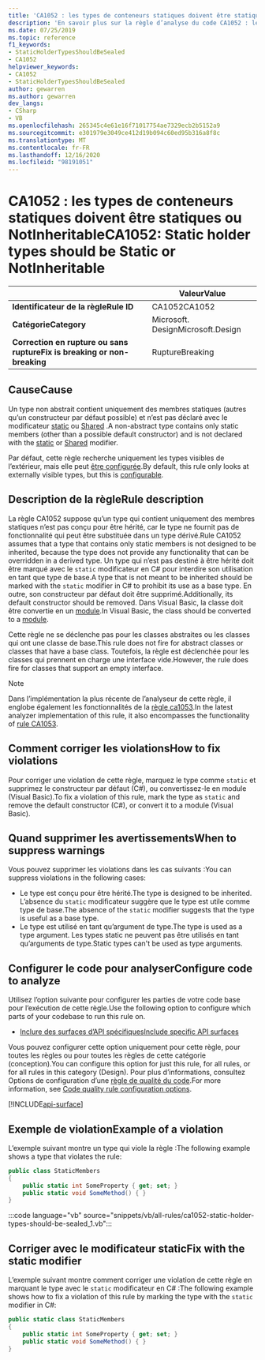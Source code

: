 ```yaml
---
title: 'CA1052 : les types de conteneurs statiques doivent être statiques ou NotInheritable (analyse du code)'
description: 'En savoir plus sur la règle d’analyse du code CA1052 : les types de conteneurs statiques doivent être statiques ou NotInheritable'
ms.date: 07/25/2019
ms.topic: reference
f1_keywords:
- StaticHolderTypesShouldBeSealed
- CA1052
helpviewer_keywords:
- CA1052
- StaticHolderTypesShouldBeSealed
author: gewarren
ms.author: gewarren
dev_langs:
- CSharp
- VB
ms.openlocfilehash: 265345c4e61e16f71017754ae7329ecb2b5152a9
ms.sourcegitcommit: e301979e3049ce412d19b094c60ed95b316a8f8c
ms.translationtype: MT
ms.contentlocale: fr-FR
ms.lasthandoff: 12/16/2020
ms.locfileid: "98191051"
---
```

# <a name="ca1052-static-holder-types-should-be-static-or-notinheritable"></a><span data-ttu-id="dbe80-103">CA1052 : les types de conteneurs statiques doivent être statiques ou NotInheritable</span><span class="sxs-lookup"><span data-stu-id="dbe80-103">CA1052: Static holder types should be Static or NotInheritable</span></span>

| | <span data-ttu-id="dbe80-104">Valeur</span><span class="sxs-lookup"><span data-stu-id="dbe80-104">Value</span></span> |
|-|-|
| <span data-ttu-id="dbe80-105">**Identificateur de la règle**</span><span class="sxs-lookup"><span data-stu-id="dbe80-105">**Rule ID**</span></span> |<span data-ttu-id="dbe80-106">CA1052</span><span class="sxs-lookup"><span data-stu-id="dbe80-106">CA1052</span></span>|
| <span data-ttu-id="dbe80-107">**Catégorie**</span><span class="sxs-lookup"><span data-stu-id="dbe80-107">**Category**</span></span> |<span data-ttu-id="dbe80-108">Microsoft. Design</span><span class="sxs-lookup"><span data-stu-id="dbe80-108">Microsoft.Design</span></span>|
| <span data-ttu-id="dbe80-109">**Correction en rupture ou sans rupture**</span><span class="sxs-lookup"><span data-stu-id="dbe80-109">**Fix is breaking or non-breaking**</span></span> |<span data-ttu-id="dbe80-110">Rupture</span><span class="sxs-lookup"><span data-stu-id="dbe80-110">Breaking</span></span>|

## <a name="cause"></a><span data-ttu-id="dbe80-111">Cause</span><span class="sxs-lookup"><span data-stu-id="dbe80-111">Cause</span></span>

<span data-ttu-id="dbe80-112">Un type non abstrait contient uniquement des membres statiques (autres qu’un constructeur par défaut possible) et n’est pas déclaré avec le modificateur [static](../../../csharp/language-reference/keywords/static.md) ou [Shared](../../../visual-basic/language-reference/modifiers/shared.md) .</span><span class="sxs-lookup"><span data-stu-id="dbe80-112">A non-abstract type contains only static members (other than a possible default constructor) and is not declared with the [static](../../../csharp/language-reference/keywords/static.md) or [Shared](../../../visual-basic/language-reference/modifiers/shared.md) modifier.</span></span>

<span data-ttu-id="dbe80-113">Par défaut, cette règle recherche uniquement les types visibles de l’extérieur, mais elle peut [être configurée](#configure-code-to-analyze).</span><span class="sxs-lookup"><span data-stu-id="dbe80-113">By default, this rule only looks at externally visible types, but this is [configurable](#configure-code-to-analyze).</span></span>

## <a name="rule-description"></a><span data-ttu-id="dbe80-114">Description de la règle</span><span class="sxs-lookup"><span data-stu-id="dbe80-114">Rule description</span></span>

<span data-ttu-id="dbe80-115">La règle CA1052 suppose qu’un type qui contient uniquement des membres statiques n’est pas conçu pour être hérité, car le type ne fournit pas de fonctionnalité qui peut être substituée dans un type dérivé.</span><span class="sxs-lookup"><span data-stu-id="dbe80-115">Rule CA1052 assumes that a type that contains only static members is not designed to be inherited, because the type does not provide any functionality that can be overridden in a derived type.</span></span> <span data-ttu-id="dbe80-116">Un type qui n’est pas destiné à être hérité doit être marqué avec le `static` modificateur en C# pour interdire son utilisation en tant que type de base.</span><span class="sxs-lookup"><span data-stu-id="dbe80-116">A type that is not meant to be inherited should be marked with the `static` modifier in C# to prohibit its use as a base type.</span></span> <span data-ttu-id="dbe80-117">En outre, son constructeur par défaut doit être supprimé.</span><span class="sxs-lookup"><span data-stu-id="dbe80-117">Additionally, its default constructor should be removed.</span></span> <span data-ttu-id="dbe80-118">Dans Visual Basic, la classe doit être convertie en un [module](../../../visual-basic/language-reference/statements/module-statement.md).</span><span class="sxs-lookup"><span data-stu-id="dbe80-118">In Visual Basic, the class should be converted to a [module](../../../visual-basic/language-reference/statements/module-statement.md).</span></span>

<span data-ttu-id="dbe80-119">Cette règle ne se déclenche pas pour les classes abstraites ou les classes qui ont une classe de base.</span><span class="sxs-lookup"><span data-stu-id="dbe80-119">This rule does not fire for abstract classes or classes that have a base class.</span></span> <span data-ttu-id="dbe80-120">Toutefois, la règle est déclenchée pour les classes qui prennent en charge une interface vide.</span><span class="sxs-lookup"><span data-stu-id="dbe80-120">However, the rule does fire for classes that support an empty interface.</span></span>

> [!NOTE]
> <span data-ttu-id="dbe80-121">Dans l’implémentation la plus récente de l’analyseur de cette règle, il englobe également les fonctionnalités de la [règle ca1053](ca1053.md).</span><span class="sxs-lookup"><span data-stu-id="dbe80-121">In the latest analyzer implementation of this rule, it also encompasses the functionality of [rule CA1053](ca1053.md).</span></span>

## <a name="how-to-fix-violations"></a><span data-ttu-id="dbe80-122">Comment corriger les violations</span><span class="sxs-lookup"><span data-stu-id="dbe80-122">How to fix violations</span></span>

<span data-ttu-id="dbe80-123">Pour corriger une violation de cette règle, marquez le type comme `static` et supprimez le constructeur par défaut (C#), ou convertissez-le en module (Visual Basic).</span><span class="sxs-lookup"><span data-stu-id="dbe80-123">To fix a violation of this rule, mark the type as `static` and remove the default constructor (C#), or convert it to a module (Visual Basic).</span></span>

## <a name="when-to-suppress-warnings"></a><span data-ttu-id="dbe80-124">Quand supprimer les avertissements</span><span class="sxs-lookup"><span data-stu-id="dbe80-124">When to suppress warnings</span></span>

<span data-ttu-id="dbe80-125">Vous pouvez supprimer les violations dans les cas suivants :</span><span class="sxs-lookup"><span data-stu-id="dbe80-125">You can suppress violations in the following cases:</span></span>

- <span data-ttu-id="dbe80-126">Le type est conçu pour être hérité.</span><span class="sxs-lookup"><span data-stu-id="dbe80-126">The type is designed to be inherited.</span></span> <span data-ttu-id="dbe80-127">L’absence du `static` modificateur suggère que le type est utile comme type de base.</span><span class="sxs-lookup"><span data-stu-id="dbe80-127">The absence of the `static` modifier suggests that the type is useful as a base type.</span></span>
- <span data-ttu-id="dbe80-128">Le type est utilisé en tant qu’argument de type.</span><span class="sxs-lookup"><span data-stu-id="dbe80-128">The type is used as a type argument.</span></span> <span data-ttu-id="dbe80-129">Les types static ne peuvent pas être utilisés en tant qu’arguments de type.</span><span class="sxs-lookup"><span data-stu-id="dbe80-129">Static types can't be used as type arguments.</span></span>

## <a name="configure-code-to-analyze"></a><span data-ttu-id="dbe80-130">Configurer le code pour analyser</span><span class="sxs-lookup"><span data-stu-id="dbe80-130">Configure code to analyze</span></span>

<span data-ttu-id="dbe80-131">Utilisez l’option suivante pour configurer les parties de votre code base pour l’exécution de cette règle.</span><span class="sxs-lookup"><span data-stu-id="dbe80-131">Use the following option to configure which parts of your codebase to run this rule on.</span></span>

- [<span data-ttu-id="dbe80-132">Inclure des surfaces d’API spécifiques</span><span class="sxs-lookup"><span data-stu-id="dbe80-132">Include specific API surfaces</span></span>](#include-specific-api-surfaces)

<span data-ttu-id="dbe80-133">Vous pouvez configurer cette option uniquement pour cette règle, pour toutes les règles ou pour toutes les règles de cette catégorie (conception).</span><span class="sxs-lookup"><span data-stu-id="dbe80-133">You can configure this option for just this rule, for all rules, or for all rules in this category (Design).</span></span> <span data-ttu-id="dbe80-134">Pour plus d’informations, consultez Options de configuration d’une [règle de qualité du code](../code-quality-rule-options.md).</span><span class="sxs-lookup"><span data-stu-id="dbe80-134">For more information, see [Code quality rule configuration options](../code-quality-rule-options.md).</span></span>

[!INCLUDE[api-surface](~/includes/code-analysis/api-surface.md)]

## <a name="example-of-a-violation"></a><span data-ttu-id="dbe80-135">Exemple de violation</span><span class="sxs-lookup"><span data-stu-id="dbe80-135">Example of a violation</span></span>

<span data-ttu-id="dbe80-136">L’exemple suivant montre un type qui viole la règle :</span><span class="sxs-lookup"><span data-stu-id="dbe80-136">The following example shows a type that violates the rule:</span></span>

```csharp
public class StaticMembers
{
    public static int SomeProperty { get; set; }
    public static void SomeMethod() { }
}
```

:::code language="vb" source="snippets/vb/all-rules/ca1052-static-holder-types-should-be-sealed_1.vb":::

## <a name="fix-with-the-static-modifier"></a><span data-ttu-id="dbe80-137">Corriger avec le modificateur static</span><span class="sxs-lookup"><span data-stu-id="dbe80-137">Fix with the static modifier</span></span>

<span data-ttu-id="dbe80-138">L’exemple suivant montre comment corriger une violation de cette règle en marquant le type avec le `static` modificateur en C# :</span><span class="sxs-lookup"><span data-stu-id="dbe80-138">The following example shows how to fix a violation of this rule by marking the type with the `static` modifier in C#:</span></span>

```csharp
public static class StaticMembers
{
    public static int SomeProperty { get; set; }
    public static void SomeMethod() { }
}
```
